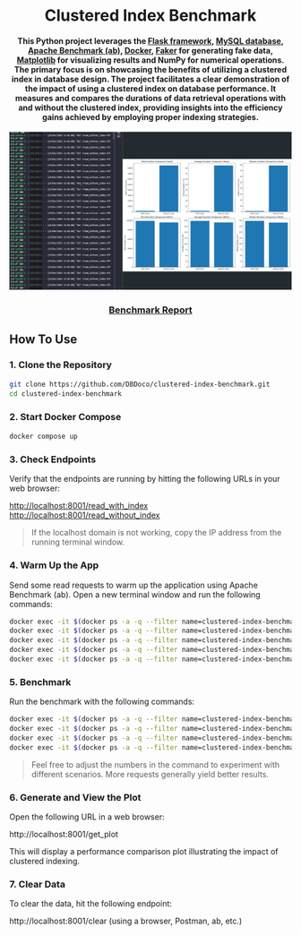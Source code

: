 
<h1 align="center">
  Clustered Index Benchmark
  <br>
</h1>

<h4 align="center">This Python project leverages the <a href="https://flask.palletsprojects.com/en/3.0.x/">Flask framework</a>, <a href="https://www.mysql.com/">MySQL database</a>, <a href="https://httpd.apache.org/docs/2.4/programs/ab.html">Apache Benchmark (ab)</a>, <a href="https://www.docker.com/">Docker</a>, <a href="https://faker.readthedocs.io/en/master/">Faker</a> for generating fake data, <a href="https://matplotlib.org/">Matplotlib</a> for visualizing results and <a hre="https://numpy.org/">NumPy</a> for numerical operations. The primary focus is on showcasing the benefits of utilizing a clustered index in database design. The project facilitates a clear demonstration of the impact of using a clustered index on database performance. It measures and compares the durations of data retrieval operations with and without the clustered index, providing insights into the efficiency gains achieved by employing proper indexing strategies.</h4>

<p align="center">
    <img src="./screenshot.png?raw=true" alt="screenshot">
</p>

<div align="center">
  <h3>
    <a href="https://mega.nz/file/JAhRxDaT#yg3jk7tRb8r5Y74FuzMechGgCAaHEYb0NRyy0nfbt8I">
      Benchmark Report
    </a>
</h3>
</div>


## How To Use

### 1. Clone the Repository

```bash
git clone https://github.com/DBDoco/clustered-index-benchmark.git
cd clustered-index-benchmark
```
### 2. Start Docker Compose

```bash
docker compose up
```

### 3. Check Endpoints
Verify that the endpoints are running by hitting the following URLs in your web browser:

<http://localhost:8001/read_with_index> <br>
<http://localhost:8001/read_without_index>

> If the localhost domain is not working, copy the IP address from the running terminal window.

### 4. Warm Up the App
Send some read requests to warm up the application using Apache Benchmark (ab). Open a new terminal window and run the following commands:

```bash
docker exec -it $(docker ps -a -q --filter name=clustered-index-benchmark-web-server) ab -n 250 -c 15 http://localhost:8001/write_with_index
docker exec -it $(docker ps -a -q --filter name=clustered-index-benchmark-web-server) ab -n 250 -c 15 http://localhost:8001/write_without_index
docker exec -it $(docker ps -a -q --filter name=clustered-index-benchmark-web-server) ab -n 500 -c 15 http://localhost:8001/read_with_index
docker exec -it $(docker ps -a -q --filter name=clustered-index-benchmark-web-server) ab -n 500 -c 15 http://localhost:8001/read_without_index
docker exec -it $(docker ps -a -q --filter name=clustered-index-benchmark-web-server) ab -n 1 -c 1 http://localhost:8001/clear
```

### 5. Benchmark
Run the benchmark with the following commands:

```bash
docker exec -it $(docker ps -a -q --filter name=clustered-index-benchmark-web-server) ab -n 1000 -c 25 http://localhost:8001/write_with_index
docker exec -it $(docker ps -a -q --filter name=clustered-index-benchmark-web-server) ab -n 1000 -c 25 http://localhost:8001/write_without_index
docker exec -it $(docker ps -a -q --filter name=clustered-index-benchmark-web-server) ab -n 2000 -c 25 http://localhost:8001/read_with_index
docker exec -it $(docker ps -a -q --filter name=clustered-index-benchmark-web-server) ab -n 2000 -c 25 http://localhost:8001/read_without_index
```
> Feel free to adjust the numbers in the command to experiment with different scenarios. More requests generally yield better results.

### 6. Generate and View the Plot
Open the following URL in a web browser:

http://localhost:8001/get_plot

This will display a performance comparison plot illustrating the impact of clustered indexing.

### 7. Clear Data
To clear the data, hit the following endpoint:

http://localhost:8001/clear (using a browser, Postman, ab, etc.)
